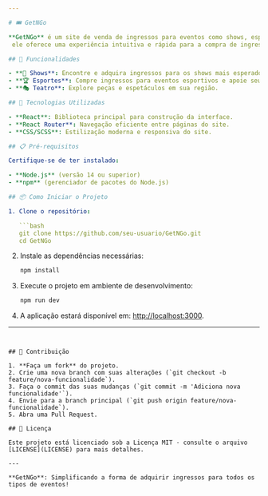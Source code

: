 ```yaml
---

# 🎟️ GetNGo

**GetNGo** é um site de venda de ingressos para eventos como shows, esportes e teatro. Desenvolvido com **React**,
 ele oferece uma experiência intuitiva e rápida para a compra de ingressos para os mais variados eventos.

## 📝 Funcionalidades

- **🕺 Shows**: Encontre e adquira ingressos para os shows mais esperados.
- **🏆 Esportes**: Compre ingressos para eventos esportivos e apoie seus times favoritos.
- **🎭 Teatro**: Explore peças e espetáculos em sua região.

## 🚀 Tecnologias Utilizadas

- **React**: Biblioteca principal para construção da interface.
- **React Router**: Navegação eficiente entre páginas do site.
- **CSS/SCSS**: Estilização moderna e responsiva do site.

## 📋 Pré-requisitos

Certifique-se de ter instalado:

- **Node.js** (versão 14 ou superior)
- **npm** (gerenciador de pacotes do Node.js)

## 📦 Como Iniciar o Projeto

1. Clone o repositório:

   ```bash
   git clone https://github.com/seu-usuario/GetNGo.git
   cd GetNGo
   ```

2. Instale as dependências necessárias:

   ```bash
   npm install
   ```

3. Execute o projeto em ambiente de desenvolvimento:

   ```bash
   npm run dev
   ```

4. A aplicação estará disponível em: [http://localhost:3000](http://localhost:3000).

---
```


## 📄 Contribuição

1. **Faça um fork** do projeto.
2. Crie uma nova branch com suas alterações (`git checkout -b feature/nova-funcionalidade`).
3. Faça o commit das suas mudanças (`git commit -m 'Adiciona nova funcionalidade'`).
4. Envie para a branch principal (`git push origin feature/nova-funcionalidade`).
5. Abra uma Pull Request.

## 📜 Licença

Este projeto está licenciado sob a Licença MIT - consulte o arquivo [LICENSE](LICENSE) para mais detalhes.

---

**GetNGo**: Simplificando a forma de adquirir ingressos para todos os tipos de eventos!
